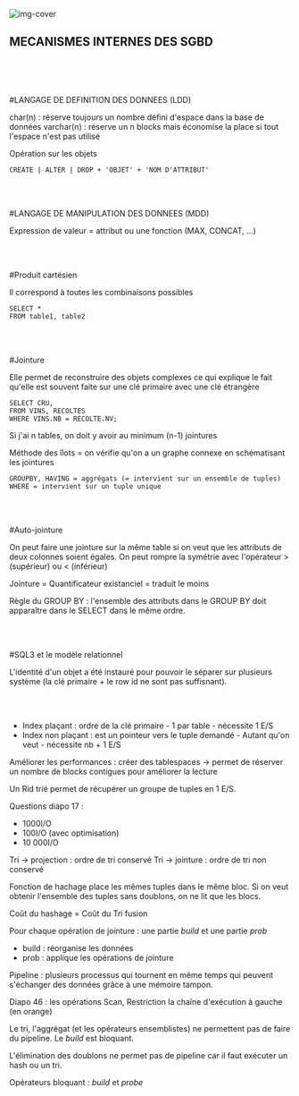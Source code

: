 ![img-cover](/images/lessons/hard-drive-0.jpg)

MECANISMES INTERNES DES SGBD
----------------------------
<br>
<br>
<br>

#LANGAGE DE DEFINITION DES DONNEES (LDD)

char(n) : réserve toujours un nombre défini d'espace dans la base de données
varchar(n) : réserve un n blocks mais économise la place si tout l'espace n'est pas utilisé

Opération sur les objets

````
CREATE | ALTER | DROP + 'OBJET' + 'NOM D'ATTRIBUT'
````

<br>
<br>

#LANGAGE DE MANIPULATION DES DONNEES (MDD)

Expression de valeur = attribut ou une fonction (MAX, CONCAT, ...)

<br>
<br>

#Produit cartésien

Il correspond à toutes les combinaisons possibles

````
SELECT *
FROM table1, table2
````

<br>
<br>

#Jointure

Elle permet de reconstruire des objets complexes
ce qui explique le fait qu'elle est souvent faite sur une clé primaire avec une clé étrangère

````
SELECT CRU,
FROM VINS, RECOLTES
WHERE VINS.NB = RECOLTE.NV;
````

Si j'ai n tables, on doit y avoir au minimum (n-1) jointures

Méthode des îlots = on vérifie qu'on a un graphe connexe en schématisant les jointures

````
GROUPBY, HAVING = aggrégats (= intervient sur un ensemble de tuples)
WHERE = intervient sur un tuple unique
````

<br>
<br>

#Auto-jointure

On peut faire une jointure sur la même table si on veut que les attributs de deux colonnes soient égales.
On peut rompre la symétrie avec l'opérateur > (supérieur) ou < (inférieur)

Jointure = Quantificateur existanciel = traduit le moins

Règle du GROUP BY : l'ensemble des attributs dans le GROUP BY doit apparaître dans le SELECT dans le même ordre.

<br>
<br>

#SQL3 et le modèle relationnel

L'identité d'un objet a été instauré pour pouvoir le séparer sur plusieurs système
(la clé primaire + le row id ne sont pas suffisnant).

<br>
<br>

* Index plaçant : ordre de la clé primaire - 1 par table - nécessite 1 E/S
* Index non plaçant : est un pointeur vers le tuple demandé - Autant qu'on veut - nécessite nb  + 1 E/S

Améliorer les performances : créer des tablespaces -> permet de réserver un nombre de blocks contigues pour améliorer la lecture

Un Rid trié permet de récupérer un groupe de tuples en 1 E/S.

Questions diapo 17 :

* 1000I/O
* 100I/O (avec optimisation)
* 10 000I/O

Tri -> projection : ordre de tri conservé
Tri -> jointure : ordre de tri non conservé

Fonction de hachage place les mêmes tuples dans le même bloc.
Si on veut obtenir l'ensemble des tuples sans doublons, on ne lit que les blocs.

Coût du hashage = Coût du Tri fusion

Pour chaque opération de jointure : une partie *build* et une partie *prob*

* build : réorganise les données
* prob  : applique les opérations de jointure

Pipeline : plusieurs processus qui tournent en même temps qui peuvent s'échanger des données grâce à une mémoire tampon.

Diapo 46 : les opérations Scan, Restriction la chaîne d'exécution à gauche (en orange)

Le tri, l'aggrégat (et les opérateurs ensemblistes) ne permettent pas de faire du pipeline. Le *build* est bloquant.

L'élimination des doublons ne permet pas de pipeline car il faut exécuter un hash ou un tri.

Opérateurs bloquant : *build* et *probe*
